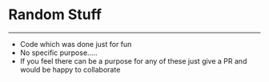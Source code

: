 # Random Stuff
_______________________________________________________________________

* Code which was done just for fun
* No specific purpose.....
* If you feel there can be a purpose for any of these just give a PR and would be happy to collaborate
